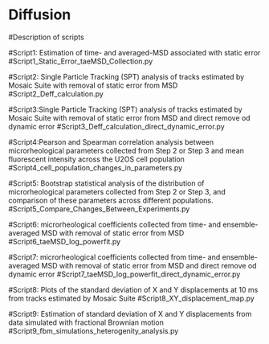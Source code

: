 # Diffusion

#Description of scripts


#Script1: Estimation of time- and averaged-MSD associated with static error
#Script1_Static_Error_taeMSD_Collection.py

#Script2: Single Particle Tracking (SPT) analysis of tracks estimated by Mosaic Suite with removal of static error from MSD
#Script2_Deff_calculation.py


#Script3:Single Particle Tracking (SPT) analysis of tracks estimated by Mosaic Suite with removal of static error from MSD and direct remove od dynamic error
#Script3_Deff_calculation_direct_dynamic_error.py

#Script4:Pearson and Spearman correlation analysis between microrheological parameters collected from Step 2 or Step 3 and mean fluorescent intensity across the U2OS cell population
#Script4_cell_population_changes_in_parameters.py

#Script5: Bootstrap statistical analysis of the distribution of microrheological parameters collected from Step 2 or Step 3, and comparison of these parameters across different populations.
#Script5_Compare_Changes_Between_Experiments.py

#Script6: microrheological coefficients collected from time- and ensemble-averaged MSD with removal of static error from MSD
#Script6_taeMSD_log_powerfit.py

#Script7: microrheological coefficients collected from time- and ensemble-averaged MSD with removal of static error from MSD and direct remove od dynamic error
#Script7_taeMSD_log_powerfit_direct_dynamic_error.py

#Script8: Plots of the standard deviation of X and Y displacements at 10 ms from tracks estimated by Mosaic Suite
#Script8_XY_displacement_map.py

#Script9: Estimation of standard deviation of X and Y displacements from data simulated with fractional Brownian motion
#Script9_fbm_simulations_heterogenity_analysis.py




